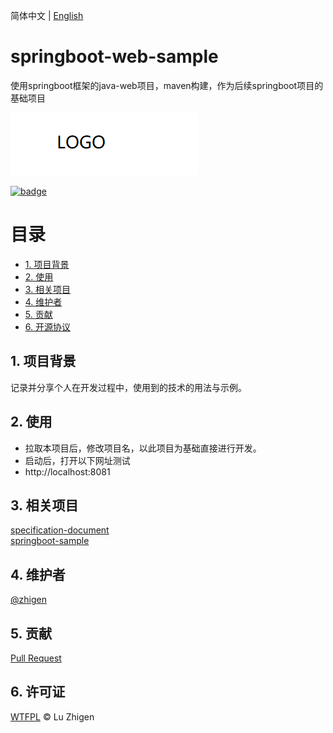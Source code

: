 简体中文 | [English](/README.en-US.md)

# springboot-web-sample
使用springboot框架的java-web项目，maven构建，作为后续springboot项目的基础项目

![logo](https://raw.githubusercontent.com/zhigen/specification-document/master/static/logo.png "logo tip")

[![badge](https://img.shields.io/badge/license-WTFPL-blue)](http://www.wtfpl.net/)

# 目录
* [1. 项目背景](#1)
* [2. 使用](#2)
* [3. 相关项目](#3)
* [4. 维护者](#4)
* [5. 贡献](#5)
* [6. 开源协议](#6)

<a id="1"></a>
## 1. 项目背景
记录并分享个人在开发过程中，使用到的技术的用法与示例。

<a id="2"></a>
## 2. 使用
* 拉取本项目后，修改项目名，以此项目为基础直接进行开发。
* 启动后，打开以下网址测试
* http://localhost:8081

<a id="3"></a>
## 3. 相关项目
[specification-document](https://github.com/zhigen/specification-document)<br/>
[springboot-sample](https://github.com/zhigen/springboot-sample)<br/>

<a id="4"></a>
## 4. 维护者
[@zhigen](https://github.com/zhigen)

<a id="5"></a>
## 5. 贡献
[Pull Request](https://github.com/zhigen/springboot-web-sample/pulls)

<a id="6"></a>
## 6. 许可证
[WTFPL](/LICENSE) © Lu Zhigen